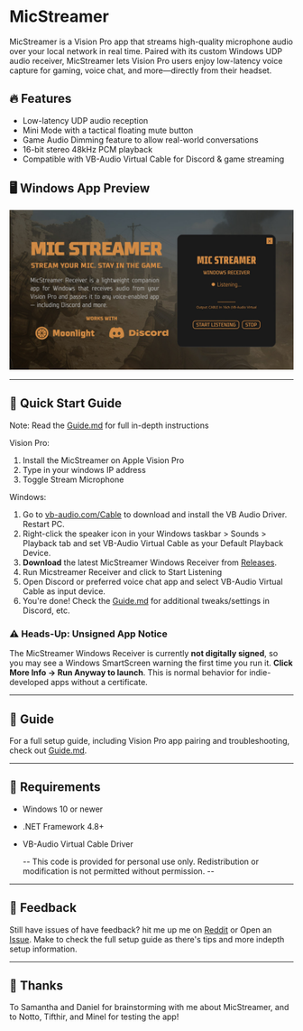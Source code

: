 # MicStreamer
MicStreamer is a Vision Pro app that streams high-quality microphone audio over your local network in real time. Paired with its custom Windows UDP audio receiver, MicStreamer lets Vision Pro users enjoy low-latency voice capture for gaming, voice chat, and more—directly from their headset.



## 🔥 Features
- Low-latency UDP audio reception
- Mini Mode with a tactical floating mute button
- Game Audio Dimming feature to allow real-world conversations
- 16-bit stereo 48kHz PCM playback
- Compatible with VB-Audio Virtual Cable for Discord & game streaming

## 🖥️ Windows App Preview

![MicStreamer Windows](https://github.com/NeoVectorX/MicStreamer/blob/main/Micstreamer-Windows.jpg)

---

## 🚀 Quick Start Guide

Note: Read the [Guide.md](Guide.md) for full in-depth instructions

Vision Pro: 

1. Install the MicStreamer on Apple Vision Pro
2. Type in your windows IP address
3. Toggle Stream Microphone

Windows: 
1. Go to [vb-audio.com/Cable](https://vb-audio.com/Cable/) to download and install the VB Audio Driver. Restart PC.
2. Right-click the speaker icon in your Windows taskbar > Sounds > Playback tab and set VB-Audio Virtual Cable as your Default Playback Device.
3. **Download** the latest MicStreamer Windows Receiver from [Releases](https://github.com/NeoVectorX/MicStreamer/releases).
4. Run Micstreamer Receiver and click to Start Listening
5. Open Discord or preferred voice chat app and select VB-Audio Virtual Cable as input device. 
6. You're done! Check the [Guide.md](Guide.md) for additional tweaks/settings in Discord, etc.

### ⚠️ Heads-Up: Unsigned App Notice

The MicStreamer Windows Receiver is currently **not digitally signed**, so you may see a Windows SmartScreen warning the first time you run it.  **Click More Info -> Run Anyway to launch**. This is normal behavior for indie-developed apps without a certificate.

---



## 📖 Guide

For a full setup guide, including Vision Pro app pairing and troubleshooting, check out [Guide.md](Guide.md).

---

## 🔧 Requirements
- Windows 10 or newer
- .NET Framework 4.8+
- VB-Audio Virtual Cable Driver

  -- This code is provided for personal use only. Redistribution or modification is not permitted without permission. --

---

## 💬 Feedback

Still have issues of have feedback? hit me up me on [Reddit](https://www.reddit.com/user/Kengine/) or Open an [Issue](https://github.com/NeoVectorX/MicStreamer/issues). Make to check the full setup guide as there's tips and more indepth setup information. 



---

## 🙌 Thanks

To Samantha and Daniel for brainstorming with me about MicStreamer, and to Notto, Tifthir, and Minel for testing the app!
